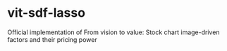 # vit-sdf-lasso
Official implementation of From vision to value: Stock chart image-driven factors and their pricing power
